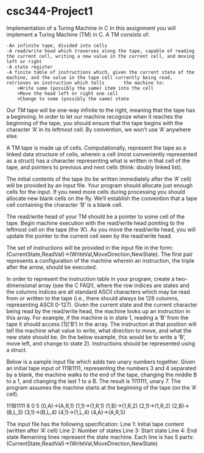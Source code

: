 # csc344-Project1
Implementation of a Turing Machine in C
In this assignment you will implement a Turing Machine (TM) in C. A TM consists of:

    -An infinite tape, divided into cells
    -A read/write head which traverses along the tape, capable of reading the current cell, writing a new value in the current cell, and moving left or right
    -A state register
    -A finite table of instructions which, given the current state of the machine, and the value in the tape cell currently being read, retrieves an instruction which tells       the machine to:
        >Write some (possibly the same) item into the cell
        >Move the head left or right one cell
        >Change to some (possibly the same) state

Our TM tape will be one-way infinite to the right, meaning that the tape has a beginning. In order to let our machine recognize when it reaches the beginning of the tape, you should ensure that the tape begins with the character ‘A’ in its leftmost cell. By convention, we won’t use ‘A’ anywhere else.

A TM tape is made up of cells. Computationally, represent the tape as a linked data structure of cells, wherein a cell (most conveniently represented as a struct) has a character representing what is written in that cell of the tape, and pointers to previous and next cells (think: doubly linked list).

The initial contents of the tape (to be written immediately after the ‘A’ cell) will be provided by an input file. Your program should allocate just enough cells for the input. If you need more cells during processing you should allocate new blank cells on the fly. We’ll establish the convention that a tape cell containing the character ‘B’ is a blank cell.

The read/write head of your TM should be a pointer to some cell of the tape. Begin machine execution with the read/write head pointing to the leftmost cell on the tape (the ‘A’). As you move the read/write head, you will update the pointer to the current cell seen by the read/write head.

The set of instructions will be provided in the input file in the form: (CurrentState,ReadVal)->(WriteVal,MoveDirection,NewState). The first pair represents a configuration of the machine wherein an instruction, the triple after the arrow, should be executed.

In order to represent the instruction table in your program, create a two-dimensional array (see the C FAQ!), where the row indices are states and the columns indices are all standard ASCII characters which may be read from or written to the tape (i.e., there should always be 128 columns, representing ASCII 0-127). Given the current state and the current character being read by the read/write head, the machine looks up an instruction in this array. For example, if the machine is in state 1, reading a ‘B’ from the tape it should access [1][‘B’] in the array. The instruction at that position will tell the machine what value to write, what direction to move, and what the new state should be. (In the below example, this would be to write a ‘B’, move left, and change to state 2). Instructions should be represented using a struct.

Below is a sample input file which adds two unary numbers together. Given an initial tape input of 111B1111, representing the numbers 3 and 4 separated by a blank, the machine walks to the end of the tape, changing the middle B to a 1, and changing the last 1 to a B. The result is 1111111, unary 7. The program assumes the machine starts at the beginning of the tape (on the ‘A’ cell).

111B1111
6
0
5
(0,A)->(A,R,1)
(1,1)->(1,R,1)
(1,B)->(1,R,2)
(2,1)->(1,R,2)
(2,B)->(B,L,3)
(3,1)->(B,L,4)
(4,1)->(1,L,4)
(4,A)->(A,R,5)

The input file has the following specification:
Line 1: Initial tape content (written after ‘A’ cell)
Line 2: Number of states
Line 3: Start state
Line 4: End state
Remaining lines represent the state machine. Each line is has 5 parts:
(CurrentState,ReadVal)->(WriteVal,MoveDirection,NewState)
